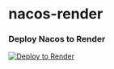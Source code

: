 # nacos-render

### Deploy Nacos to Render
[![Deploy to Render](https://render.com/images/deploy-to-render-button.svg)](https://render.com/deploy)
